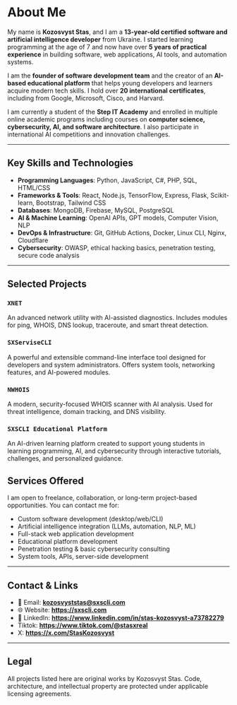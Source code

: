 
# About Me

My name is **Kozosvyst Stas**, and I am a **13-year-old certified software and artificial intelligence developer** from Ukraine. I started learning programming at the age of 7 and now have over **5 years of practical experience** in building software, web applications, AI tools, and automation systems. 

I am the **founder of software development team** and the creator of an **AI-based educational platform** that helps young developers and learners acquire modern tech skills. I hold over **20 international certificates**, including from Google, Microsoft, Cisco, and Harvard.

I am currently a student of the **Step IT Academy** and enrolled in multiple online academic programs including courses on **computer science, cybersecurity, AI, and software architecture**. I also participate in international AI competitions and innovation challenges.

---

## Key Skills and Technologies

- **Programming Languages**: Python, JavaScript, C#, PHP, SQL, HTML/CSS
- **Frameworks & Tools**: React, Node.js, TensorFlow, Express, Flask, Scikit-learn, Bootstrap, Tailwind CSS
- **Databases**: MongoDB, Firebase, MySQL, PostgreSQL
- **AI & Machine Learning**: OpenAI APIs, GPT models, Computer Vision, NLP
- **DevOps & Infrastructure**: Git, GitHub Actions, Docker, Linux CLI, Nginx, Cloudflare
- **Cybersecurity**: OWASP, ethical hacking basics, penetration testing, secure code analysis

---

## Selected Projects

### `XNET`
An advanced network utility with AI-assisted diagnostics. Includes modules for ping, WHOIS, DNS lookup, traceroute, and smart threat detection.

### `SXServiseCLI`
A powerful and extensible command-line interface tool designed for developers and system administrators. Offers system tools, networking features, and AI-powered modules.

### `NWHOIS`
A modern, security-focused WHOIS scanner with AI analysis. Used for threat intelligence, domain tracking, and DNS visibility.

### `SXSCLI Educational Platform`
An AI-driven learning platform created to support young students in learning programming, AI, and cybersecurity through interactive tutorials, challenges, and personalized guidance.

## Services Offered

I am open to freelance, collaboration, or long-term project-based opportunities. You can contact me for:

- Custom software development (desktop/web/CLI)
- Artificial intelligence integration (LLMs, automation, NLP, ML)
- Full-stack web application development
- Educational platform development
- Penetration testing & basic cybersecurity consulting
- System tools, APIs, server-side development

---

## Contact & Links

- 📧 Email: **kozosvyststas@sxscli.com**
- 🌐 Website: **https://sxscli.com**
- 💼 LinkedIn: **https://www.linkedin.com/in/stas-kozosvyst-a73782279**
- Tiktok: **https://www.tiktok.com/@stasxreal**
- X: **https://x.com/StasKozosvyst**
---

## Legal

All projects listed here are original works by Kozosvyst Stas. Code, architecture, and intellectual property are protected under applicable licensing agreements.

